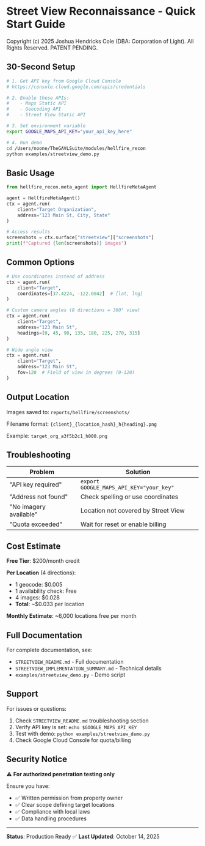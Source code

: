 # Street View Reconnaissance - Quick Start Guide

Copyright (c) 2025 Joshua Hendricks Cole (DBA: Corporation of Light). All Rights Reserved. PATENT PENDING.

## 30-Second Setup

```bash
# 1. Get API key from Google Cloud Console
# https://console.cloud.google.com/apis/credentials

# 2. Enable these APIs:
#    - Maps Static API
#    - Geocoding API
#    - Street View Static API

# 3. Set environment variable
export GOOGLE_MAPS_API_KEY="your_api_key_here"

# 4. Run demo
cd /Users/noone/TheGAVLSuite/modules/hellfire_recon
python examples/streetview_demo.py
```

## Basic Usage

```python
from hellfire_recon.meta_agent import HellfireMetaAgent

agent = HellfireMetaAgent()
ctx = agent.run(
    client="Target Organization",
    address="123 Main St, City, State"
)

# Access results
screenshots = ctx.surface["streetview"]["screenshots"]
print(f"Captured {len(screenshots)} images")
```

## Common Options

```python
# Use coordinates instead of address
ctx = agent.run(
    client="Target",
    coordinates=[37.4224, -122.0842]  # [lat, lng]
)

# Custom camera angles (8 directions = 360° view)
ctx = agent.run(
    client="Target",
    address="123 Main St",
    headings=[0, 45, 90, 135, 180, 225, 270, 315]
)

# Wide angle view
ctx = agent.run(
    client="Target",
    address="123 Main St",
    fov=120  # Field of view in degrees (0-120)
)
```

## Output Location

Images saved to: `reports/hellfire/screenshots/`

Filename format: `{client}_{location_hash}_h{heading}.png`

Example: `target_org_a3f5b2c1_h000.png`

## Troubleshooting

| Problem | Solution |
|---------|----------|
| "API key required" | `export GOOGLE_MAPS_API_KEY="your_key"` |
| "Address not found" | Check spelling or use coordinates |
| "No imagery available" | Location not covered by Street View |
| "Quota exceeded" | Wait for reset or enable billing |

## Cost Estimate

**Free Tier**: $200/month credit

**Per Location** (4 directions):
- 1 geocode: $0.005
- 1 availability check: Free
- 4 images: $0.028
- **Total**: ~$0.033 per location

**Monthly Estimate**: ~6,000 locations free per month

## Full Documentation

For complete documentation, see:
- `STREETVIEW_README.md` - Full documentation
- `STREETVIEW_IMPLEMENTATION_SUMMARY.md` - Technical details
- `examples/streetview_demo.py` - Demo script

## Support

For issues or questions:
1. Check `STREETVIEW_README.md` troubleshooting section
2. Verify API key is set: `echo $GOOGLE_MAPS_API_KEY`
3. Test with demo: `python examples/streetview_demo.py`
4. Check Google Cloud Console for quota/billing

## Security Notice

⚠️ **For authorized penetration testing only**

Ensure you have:
- ✅ Written permission from property owner
- ✅ Clear scope defining target locations
- ✅ Compliance with local laws
- ✅ Data handling procedures

---

**Status**: Production Ready ✅
**Last Updated**: October 14, 2025
